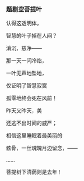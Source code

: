 ### 题剔空菩提叶

认得这透明体，

智慧的叶子掉在人间？

消沉，慈净——

那一天一闪冷焰，

一叶无声地坠地，

仅证明了智慧寂寞

孤零地终会死在风前！

昨天又昨天，美

还逃不出时间的威严；

相信这里睡眠着最美丽的

骸骨，一丝魂魄月边留念，——

……

菩提树下清荫则是去年！